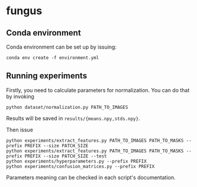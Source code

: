 # fungus

## Conda environment

Conda environment can be set up by issuing:

```
conda env create -f environment.yml
```

## Running experiments

Firstly, you need to calculate parameters for normalization. You can do that by invoking

```
python dataset/normalization.py PATH_TO_IMAGES
```

Results will be saved in `results/{means.npy,stds.npy}`.

Then issue

```
python experiments/extract_features.py PATH_TO_IMAGES PATH_TO_MASKS --prefix PREFIX --size PATCH_SIZE
python experiments/extract_features.py PATH_TO_IMAGES PATH_TO_MASKS --prefix PREFIX --size PATCH_SIZE --test
python experiments/hyperparameters.py --prefix PREFIX
python experiments/confusion_matrices.py --prefix PREFIX
```

Parameters meaning can be checked in each script's documentation.
